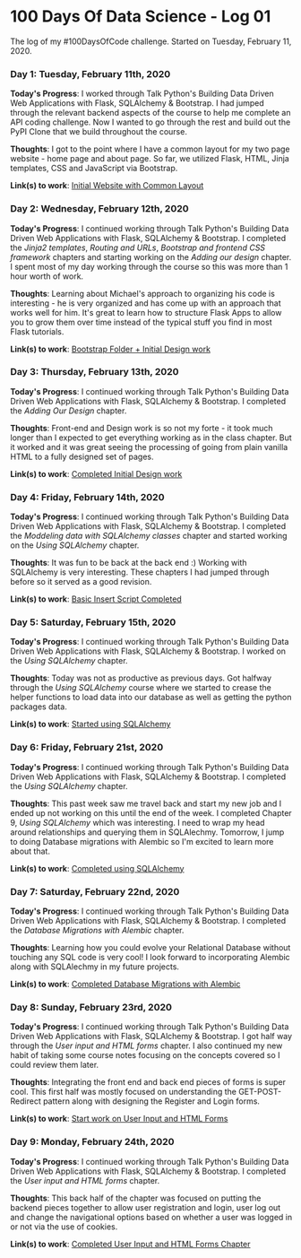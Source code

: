 # 100 Days Of Data Science - Log 01

The log of my #100DaysOfCode challenge. Started on Tuesday, February 11, 2020.

### Day 1: Tuesday, February 11th, 2020

**Today's Progress**: I worked through Talk Python's Building Data Driven Web Applications with Flask, SQLAlchemy & Bootstrap. I had jumped through the relevant backend aspects of the course to help me complete an API coding challenge. Now I wanted to go through the rest and build out the PyPI Clone that we build throughout the course.

**Thoughts**: I got to the point where I have a common layout for my two page website - home page and about page. So far, we utilized Flask, HTML, Jinja templates, CSS and JavaScript via Bootstrap.

**Link(s) to work**: [Initial Website with Common Layout](https://github.com/johannesgiorgis/talkpython/tree/21be4881090575df20168e649068b741c4297357/data-driven-web-apps-with-flask/pypi_org)


### Day 2: Wednesday, February 12th, 2020

**Today's Progress**: I continued working through Talk Python's Building Data Driven Web Applications with Flask, SQLAlchemy & Bootstrap. I completed the _Jinja2 templates_, _Routing and URLs_, _Bootstrap and frontend CSS framework_ chapters and starting working on the _Adding our design_ chapter. I spent most of my day working through the course so this was more than 1 hour worth of work.

**Thoughts**: Learning about Michael's approach to organizing his code is interesting - he is very organized and has come up with an approach that works well for him. It's great to learn how to structure Flask Apps to allow you to grow them over time instead of the typical stuff you find in most Flask tutorials.

**Link(s) to work**: [Bootstrap Folder + Initial Design work](https://github.com/johannesgiorgis/talkpython/tree/56c8015db716e4b419bb4930881e3ddca9aec29c/data-driven-web-apps-with-flask)


### Day 3: Thursday, February 13th, 2020

**Today's Progress**: I continued working through Talk Python's Building Data Driven Web Applications with Flask, SQLAlchemy & Bootstrap. I completed the _Adding Our Design_ chapter.

**Thoughts**: Front-end and Design work is so not my forte - it took much longer than I expected to get everything working as in the class chapter. But it worked and it was great seeing the processing of going from plain vanilla HTML to a fully designed set of pages.

**Link(s) to work**: [Completed Initial Design work](https://github.com/johannesgiorgis/talkpython/tree/973d6760a8860d2a0509ca14d5a9e462c52969c9/data-driven-web-apps-with-flask/pypi_org)


### Day 4: Friday, February 14th, 2020

**Today's Progress**: I continued working through Talk Python's Building Data Driven Web Applications with Flask, SQLAlchemy & Bootstrap. I completed the _Moddeling data with SQLAlchemy classes_ chapter and started working on the _Using SQLAlchemy_ chapter.

**Thoughts**: It was fun to be back at the back end :) Working with SQLAlchemy is very interesting. These chapters I had jumped through before so it served as a good revision.

**Link(s) to work**: [Basic Insert Script Completed](https://github.com/johannesgiorgis/talkpython/tree/ca02f26ec0e72f52fa5611cc2318983b767b09be/data-driven-web-apps-with-flask/pypi_org)


### Day 5: Saturday, February 15th, 2020

**Today's Progress**: I continued working through Talk Python's Building Data Driven Web Applications with Flask, SQLAlchemy & Bootstrap. I worked on the _Using SQLAlchemy_ chapter.

**Thoughts**: Today was not as productive as previous days. Got halfway through the _Using SQLAlchemy_ course where we started to crease the helper functions to load data into our database as well as getting the python packages data.

**Link(s) to work**: [Started using SQLAlchemy](https://github.com/johannesgiorgis/talkpython/tree/2ebe52c3ba05b93f95ca5d4738fb4ff1175a9096/data-driven-web-apps-with-flask)


### Day 6: Friday, February 21st, 2020

**Today's Progress**: I continued working through Talk Python's Building Data Driven Web Applications with Flask, SQLAlchemy & Bootstrap. I completed the _Using SQLAlchemy_ chapter.

**Thoughts**: This past week saw me travel back and start my new job and I ended up not working on this until the end of the week. I completed Chapter 9, _Using SQLAlchemy_ which was interesting. I need to wrap my head around relationships and querying them in SQLAlechmy. Tomorrow, I jump to doing Database migrations with Alembic so I'm excited to learn more about that.

**Link(s) to work**: [Completed using SQLAlchemy](https://github.com/johannesgiorgis/talkpython/tree/5477e33ad2686520a5d307ebc4a9b1feed3167c0/data-driven-web-apps-with-flask)


### Day 7: Saturday, February 22nd, 2020

**Today's Progress**: I continued working through Talk Python's Building Data Driven Web Applications with Flask, SQLAlchemy & Bootstrap. I completed the _Database Migrations with Alembic_ chapter.

**Thoughts**: Learning how you could evolve your Relational Database without touching any SQL code is very cool! I look forward to incorporating Alembic along with SQLAlechmy in my future projects.

**Link(s) to work**: [Completed Database Migrations with Alembic](https://github.com/johannesgiorgis/talkpython/tree/c666167da58ee426aedd0eafb89ea51411496e7c/data-driven-web-apps-with-flask)


### Day 8: Sunday, February 23rd, 2020

**Today's Progress**: I continued working through Talk Python's Building Data Driven Web Applications with Flask, SQLAlchemy & Bootstrap. I got half way through the _User input and HTML forms_ chapter. I also continued my new habit of taking some course notes focusing on the concepts covered so I could review them later.

**Thoughts**: Integrating the front end and back end pieces of forms is super cool. This first half was mostly focused on understanding the GET-POST-Redirect pattern along with designing the Register and Login forms.

**Link(s) to work**: [Start work on User Input and HTML Forms](https://github.com/johannesgiorgis/talkpython/tree/431168f82ac26163fd8822daef0bd44f97332746/data-driven-web-apps-with-flask)


### Day 9: Monday, February 24th, 2020

**Today's Progress**: I continued working through Talk Python's Building Data Driven Web Applications with Flask, SQLAlchemy & Bootstrap. I completed the _User input and HTML forms_ chapter.

**Thoughts**: This back half of the chapter was focused on putting the backend pieces together to allow user registration and login, user log out and change the navigational options based on whether a user was logged in or not via the use of cookies.

**Link(s) to work**: [Completed User Input and HTML Forms Chapter](https://github.com/johannesgiorgis/talkpython/tree/171f5a93359f7741607c901f46b9ff8a4518270d/data-driven-web-apps-with-flask)
